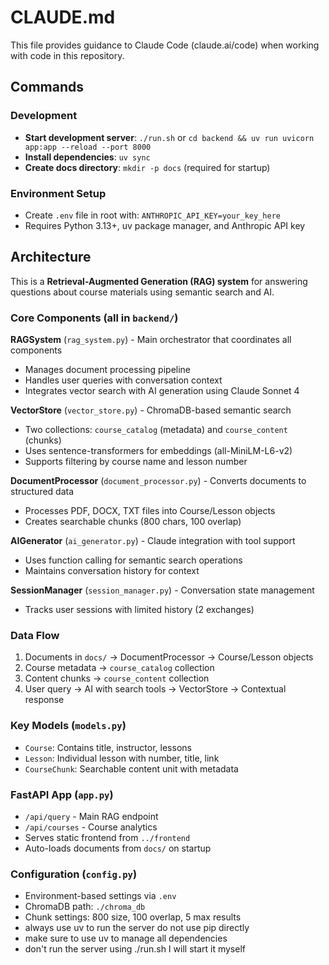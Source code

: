 # CLAUDE.md

This file provides guidance to Claude Code (claude.ai/code) when working with code in this repository.

## Commands

### Development
- **Start development server**: `./run.sh` or `cd backend && uv run uvicorn app:app --reload --port 8000`
- **Install dependencies**: `uv sync`
- **Create docs directory**: `mkdir -p docs` (required for startup)

### Environment Setup
- Create `.env` file in root with: `ANTHROPIC_API_KEY=your_key_here`
- Requires Python 3.13+, uv package manager, and Anthropic API key

## Architecture

This is a **Retrieval-Augmented Generation (RAG) system** for answering questions about course materials using semantic search and AI.

### Core Components (all in `backend/`)

**RAGSystem** (`rag_system.py`) - Main orchestrator that coordinates all components
- Manages document processing pipeline
- Handles user queries with conversation context
- Integrates vector search with AI generation using Claude Sonnet 4

**VectorStore** (`vector_store.py`) - ChromaDB-based semantic search
- Two collections: `course_catalog` (metadata) and `course_content` (chunks)
- Uses sentence-transformers for embeddings (all-MiniLM-L6-v2)
- Supports filtering by course name and lesson number

**DocumentProcessor** (`document_processor.py`) - Converts documents to structured data
- Processes PDF, DOCX, TXT files into Course/Lesson objects
- Creates searchable chunks (800 chars, 100 overlap)

**AIGenerator** (`ai_generator.py`) - Claude integration with tool support
- Uses function calling for semantic search operations
- Maintains conversation history for context

**SessionManager** (`session_manager.py`) - Conversation state management
- Tracks user sessions with limited history (2 exchanges)

### Data Flow
1. Documents in `docs/` → DocumentProcessor → Course/Lesson objects
2. Course metadata → `course_catalog` collection
3. Content chunks → `course_content` collection  
4. User query → AI with search tools → VectorStore → Contextual response

### Key Models (`models.py`)
- `Course`: Contains title, instructor, lessons
- `Lesson`: Individual lesson with number, title, link
- `CourseChunk`: Searchable content unit with metadata

### FastAPI App (`app.py`)
- `/api/query` - Main RAG endpoint
- `/api/courses` - Course analytics
- Serves static frontend from `../frontend`
- Auto-loads documents from `docs/` on startup

### Configuration (`config.py`)
- Environment-based settings via `.env`
- ChromaDB path: `./chroma_db`
- Chunk settings: 800 size, 100 overlap, 5 max results
- always use uv to run the server do not use pip directly
- make sure to use uv to manage all dependencies
- don't run the server using ./run.sh I will start it myself